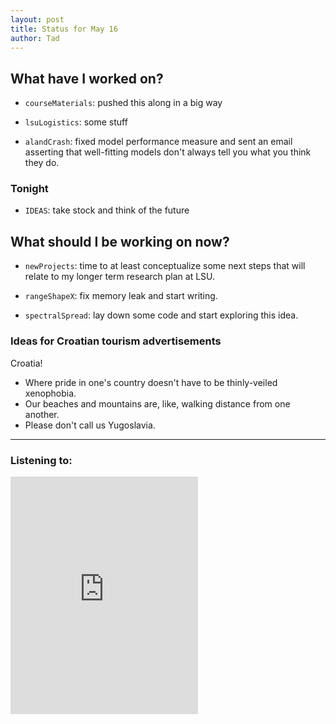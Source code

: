 ```yaml
---
layout: post 
title: Status for May 16 
author: Tad
---
```


## What have I worked on?

* `courseMaterials`: pushed this along in a big way

* `lsuLogistics`: some stuff

* `alandCrash`: fixed model performance measure and sent an email asserting that well-fitting models don't always tell you what you think they do. 






### Tonight

* `IDEAS`: take stock and think of the future






## What should I be working on now?

* `newProjects`: time to at least conceptualize some next steps that will relate to my longer term research plan at LSU.

* `rangeShapeX`: fix memory leak and start writing.

* `spectralSpread`: lay down some code and start exploring this idea. 





### Ideas for Croatian tourism advertisements

Croatia!
* Where pride in one's country doesn't have to be thinly-veiled xenophobia. 
* Our beaches and mountains are, like, walking distance from one another.
* Please don't call us Yugoslavia.






--- 

### Listening to:

<iframe src='https://embed.spotify.com/?uri=spotify%3Atrack%3A7ofZgS5xDW0XodfjaXWvZG' width='300' height='380' frameborder='0' allowtransparency='true'></iframe>

<i class='fa fa-code' style='color:pink'></i>

